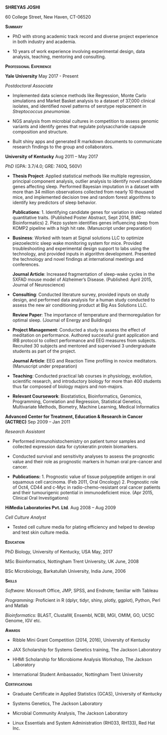 **SHREYAS JOSHI**

60 College Street, New Haven, CT-06520

**<span style="font-variant:small-caps;">Summary</span>**

-   PhD with strong academic track record and diverse project experience
    in both industry and academia.

-   10 years of work experience involving experimental design, data
    analysis, teaching, mentoring and consulting.

**<span style="font-variant:small-caps;">Professional
Experience</span>**

**Yale University** May 2017 - Present

*Postdoctoral Associate*

-   Implemented data science methods like Regression, Monte Carlo
    simulations and Market Basket analysis to a dataset of 37,000
    clinical isolates, and identified novel patterns of serotype
    replacement in *Streptococcus pneumoniae.*

-   NGS analysis from microbial cultures in competition to assess
    genomic variants and identify genes that regulate polysaccharide
    capsule composition and structure.

-   Built shiny apps and generated R markdown documents to communicate
    research findings to the group and collaborators.

**University of Kentucky** Aug 2011 – May 2017

*PhD* (GPA: 3.7/4.0; GRE: 740Q, 560V)

-   **Thesis Project**: Applied statistical methods like multiple
    regression, principal component analysis, outlier analysis to
    identify novel candidate genes affecting sleep. Performed Bayesian
    imputation in a dataset with more than 34 million observations
    collected from nearly 10 thousand mice, and implemented decision
    tree and random forest algorithms to identify key predictors of
    sleep behavior.

    **Publications**: 1. Identifying candidate genes for variation in
    sleep related quantitative traits. (Published Poster Abstract, Sept
    2014, BMC Bioinformatics) 2. Piezo system identifies genes
    influencing sleep from KOMP2 pipeline with a high hit rate.
    (Manuscript under preparation)

-   **Business**: Worked with team at Signal solutions LLC to optimize
    piezoelectric sleep wake monitoring system for mice. Provided
    troubleshooting and experimental design support to labs using the
    technology, and provided inputs in algorithm development. Presented
    the technology and novel findings at international meetings and
    conferences.

    **Journal Article**: Increased fragmentation of sleep-wake cycles in
    the 5XFAD mouse model of Alzheimer’s Disease. (Published: April
    2015, Journal of Neuroscience)

-   **Consulting**: Conducted literature survey, provided inputs on
    study design, and performed data analysis for a human study
    conducted to assess the new air conditioning product at Big Ass
    Solutions LLC.

    **Review Paper**: The importance of temperature and thermoregulation
    for optimal sleep. (Journal of Energy and Buildings)

-   **Project Management**: Conducted a study to assess the effect of
    meditation on performance. Authored successful grant application and
    IRB protocol to collect performance and EEG measures from subjects.
    Recruited 30 subjects and mentored and supervised 3 undergraduate
    students as part of the project.

    **Journal Article**: EEG and Reaction Time profiling in novice
    meditators. (Manuscript under preparation)

-   **Teaching**: Conducted practical lab courses in physiology,
    evolution, scientific research, and introductory biology for more
    than 400 students thus far composed of biology majors and
    non-majors.

-   **Relevant Coursework**: Biostatistics, Bioinformatics, Genomics,
    Programming, Correlation and Regression, Statistical Genetics,
    Multivariate Methods, Biometry, Machine Learning, Medical
    Informatics

**Advanced Center for Treatment, Education & Research in Cancer
(ACTREC)** Sep 2009 – Jan 2011

*Research Assistant*

-   Performed immunohistochemistry on patient tumor samples and
    collected expression data for cytokeratin protein biomarkers.

-   Conducted survival and sensitivity analyses to assess the prognostic
    value and their role as prognostic markers in human oral pre-cancer
    and cancer.

-   **Publications:** 1. Prognostic value of tissue polypeptide antigen
    in oral squamous cell carcinoma. (Feb 2011, Oral Oncology) 2.
    Prognostic role of Oct4, CD44 and c-Myc in radio-chemo-resistant
    oral cancer patients and their tumourigenic potential in
    immunodeficient mice. (Apr 2015, Clinical Oral Investigations)

**HiMedia Laboratories Pvt. Ltd**. Aug 2008 – Aug 2009

*Cell Culture Analyst*

-   Tested cell culture media for plating efficiency and helped to
    develop and test skin culture media.

**<span style="font-variant:small-caps;">Education</span>**

PhD Biology, University of Kentucky, USA May, 2017

MSc Bioinformatics, Nottingham Trent University, UK June, 2008

BSc Microbiology, Barkatullah University, India June, 2006

**<span style="font-variant:small-caps;">Skills</span>**

*Software:* Microsoft Office, JMP, SPSS, and Endnote; familiar with
Tableau

*Programming:* Proficient in R (dplyr, tidyr, shiny, plotly, ggplot),
Python, Perl and Matlab

*Bioinformatics:* BLAST, ClustalW, Ensembl, NCBI, MGI, OMIM, GO, UCSC
Genome, IGV etc.

**<span style="font-variant:small-caps;">Awards</span>**

-   Ribble Mini Grant Competition (2014, 2016), University of Kentucky

-   JAX Scholarship for Systems Genetics training, The Jackson
    Laboratory

-   HHMI Scholarship for Microbiome Analysis Workshop, The Jackson
    Laboratory

-   International Student Ambassador, Nottingham Trent University

**<span style="font-variant:small-caps;">Certifications</span>**

-   Graduate Certificate in Applied Statistics (GCAS), University of
    Kentucky

-   Systems Genetics, The Jackson Laboratory

-   Microbial Community Analysis, The Jackson Laboratory

-   Linux Essentials and System Administration (RH033, RH133), Red Hat
    Inc.


